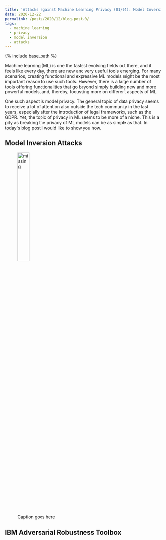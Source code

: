 ```yaml
---
title: 'Attacks against Machine Learning Privacy (01/04): Model Inversion Attacks with the IBM ART Framework'
date: 2020-12-22
permalink: /posts/2020/12/blog-post-0/
tags:
  - machine learning
  - privacy
  - model inversion
  - attacks
---
```


{% include base_path %}

Machine learning (ML) is one the fastest evolving fields out there, and it feels like every day, there are new and very useful tools emerging. 
For many scenarios, creating functional and expressive ML models might be the most important reason to use such tools. However, there is a large number of tools offering functionalities that go beyond simply building new and more powerful models, and, thereby, focussing more on different aspects of ML.

One such aspect is model privacy. The general topic of data privacy seems to receive a lot of attention also outside the tech community in the last years, especially after the introduction of legal frameworks, such as the GDPR. Yet, the topic of privacy in ML seems to be more of a niche. 
This is a pity as breaking the privacy of ML models can be as simple as that. In today's blog post I would like to show you how.

## Model Inversion Attacks
<figure>
    <img src="{{ "/files/2020-12-22-blog-post-00/2_1epoch.png" | prepend: base_path }}"
     alt='missing'
    style="width:30%"/>
    <figcaption>Caption goes here</figcaption>
</figure>


     
## IBM Adversarial Robustness Toolbox
